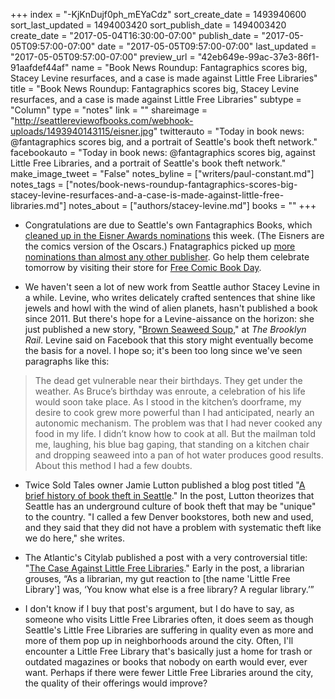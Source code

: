 +++
index = "-KjKnDujf0ph_mEYaCdz"
sort_create_date = 1493940600
sort_last_updated = 1494003420
sort_publish_date = 1494003420
create_date = "2017-05-04T16:30:00-07:00"
publish_date = "2017-05-05T09:57:00-07:00"
date = "2017-05-05T09:57:00-07:00"
last_updated = "2017-05-05T09:57:00-07:00"
preview_url = "42eb649e-99ac-37e3-86f1-91aafdef44af"
name = "Book News Roundup: Fantagraphics scores big, Stacey Levine resurfaces, and a case is made against Little Free Libraries"
title = "Book News Roundup: Fantagraphics scores big, Stacey Levine resurfaces, and a case is made against Little Free Libraries"
subtype = "Column"
type = "notes"
link = ""
shareimage = "http://seattlereviewofbooks.com/webhook-uploads/1493940143115/eisner.jpg"
twitterauto = "Today in book news: @fantagraphics scores big, and a portrait of Seattle's book theft network."
facebookauto = "Today in book news: @fantagraphics scores big, against Little Free Libraries, and a portrait of Seattle's book theft network."
make_image_tweet = "False"
notes_byline = ["writers/paul-constant.md"]
notes_tags = ["notes/book-news-roundup-fantagraphics-scores-big-stacey-levine-resurfaces-and-a-case-is-made-against-little-free-libraries.md"]
notes_about = ["authors/stacey-levine.md"]
books = ""
+++
* Congratulations are due to Seattle's own Fantagraphics Books, which [cleaned up in the Eisner Awards nominations](https://www.comic-con.org/awards/eisner-awards-nominations-2017) this week. (The Eisners are the comics version of the Oscars.) Fnatagraphics picked up [more nominations than almost any other publisher](http://fantagraphics.com/flog/eisnernoms2017/). Go help them celebrate tomorrow by visiting their store for [Free Comic Book Day](http://www.seattlereviewofbooks.com/notes/2017/05/04/thursday-comics-hangover-how-to-get-the-most-out-of-your-free-comic-book-day/).

* We haven't seen a lot of new work from Seattle author Stacey Levine in a while. Levine, who writes delicately crafted sentences that shine like jewels and howl with the wind of alien planets, hasn't published a book since 2011. But there's hope for a Levine-aissance on the horizon: she just published a new story, "[Brown Seaweed Soup](http://brooklynrail.org/2017/05/fiction/Brown-Seaweed-Soup)," at *The Brooklyn Rail*. Levine said on Facebook that this story might eventually become the basis for a novel. I hope so; it's been too long since we've seen paragraphs like this:

<blockquote>The dead get vulnerable near their birthdays. They get under the weather. As Bruce’s birthday was enroute, a celebration of his life would soon take place. As I stood in the kitchen’s doorframe, my desire to cook grew more powerful than I had anticipated, nearly an autonomic mechanism. The problem was that I had never cooked any food in my life. I didn’t know how to cook at all. But the mailman told me, laughing, his blue bag gaping, that standing on a kitchen chair and dropping seaweed into a pan of hot water produces good results. About this method I had a few doubts.</blockquote>

* Twice Sold Tales owner Jamie Lutton published a blog post titled "[A brief history of book theft in Seattle](http://booksellersvsbestsellers.blogspot.com/2017/05/a-brief-history-of-book-theft-in-seattle.html)." In the post, Lutton theorizes that Seattle has an underground culture of book theft that may be "unique" to the country. "I called a few Denver bookstores, both new and used, and they said that they did not have a problem with systematic theft like we do here," she writes.

* The Atlantic's Citylab published a post with a very controversial title: "[The Case Against Little Free Libraries](https://www.citylab.com/navigator/2017/05/the-case-against-little-free-libraries/523533/?utm_source=feed)." Early in the post, a librarian grouses, “As a librarian, my gut reaction to [the name 'Little Free Library'] was, ‘You know what else is a free library? A regular library.’” 

* I don't know if I buy that post's argument, but I do have to say, as someone who visits Little Free Libraries often, it does seem as though Seattle's Little Free Libraries are suffering in quality even as more and more of them pop up in neighborhoods around the city. Often, I'll encounter a Little Free Library that's basically just a home for trash or outdated magazines or books that nobody on earth would ever, ever want. Perhaps if there were fewer Little Free Libraries around the city, the quality of their offerings would improve?